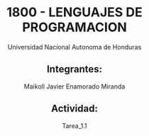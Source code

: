 <div align="center">

  # 1800 - LENGUAJES DE PROGRAMACION
  Universidad Nacional Autonoma de Honduras
  
  ## Integrantes: 

  Maikoll Javier Enamorado Miranda

  ## Actividad:

  Tarea_1.1

</div>